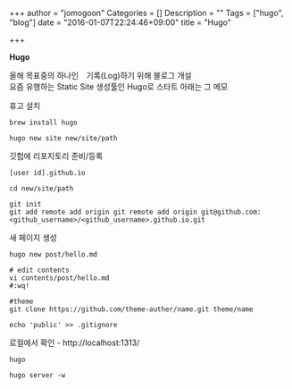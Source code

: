 +++
author = "jomogoon"
Categories = []
Description = ""
Tags = ["hugo", "blog"]
date = "2016-01-07T22:24:46+09:00"
title = "Hugo"

+++

**Hugo**

올해 목표중의 하나인　기록(Log)하기 위해 블로그 개설  
요즘 유행하는 Static Site 생성툴인 Hugo로 스타트
아래는 그 메모  

휴고 설치
```
brew install hugo

hugo new site new/site/path 

```

깃헙에 리포지토리 준비/등록
```
[user id].github.io
 
cd new/site/path 

git init
git add remote add origin git remote add origin git@github.com:<github_username>/<github_username>.github.io.git 

```

새 페이지 생성
```
hugo new post/hello.md

# edit contents
vi contents/post/hello.md
#:wq!

#theme
git clone https://github.com/theme-auther/name.git theme/name

echo 'public' >> .gitignore

```


로컬에서 확인 - http://localhost:1313/  
```
hugo

hugo server -w
```







